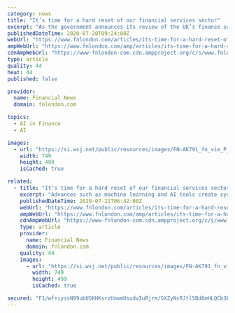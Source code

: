```yaml
---
category: news
title: "It’s time for a hard reset of our financial services sector"
excerpt: "As the government announces its review of the UK’s finance sector today, it should put fintech advances such as machine learning and AI at the heart of its thinking"
publishedDateTime: 2020-07-20T09:24:00Z
webUrl: "https://www.fnlondon.com/articles/its-time-for-a-hard-reset-of-our-financial-services-sector-20200720?link=TD_fnlondon_home.27995a643976ebba"
ampWebUrl: "https://www.fnlondon.com/amp/articles/its-time-for-a-hard-reset-of-our-financial-services-sector-20200720"
cdnAmpWebUrl: "https://www-fnlondon-com.cdn.ampproject.org/c/s/www.fnlondon.com/amp/articles/its-time-for-a-hard-reset-of-our-financial-services-sector-20200720"
type: article
quality: 44
heat: 44
published: false

provider:
  name: Financial News
  domain: fnlondon.com

topics:
  - AI in Finance
  - AI

images:
  - url: "https://si.wsj.net/public/resources/images/FN-AK791_fn_vie_P_20200717060410.jpg"
    width: 749
    height: 499
    isCached: true

related:
  - title: "It’s time for a hard reset of our financial services sector"
    excerpt: "Advances such as machine learning and AI tools create systems that can respond, identify those in need and offer solutions, and it’s time to embrace them and make our sector fairer for all. We are facing a new reality, and financial services must ..."
    publishedDateTime: 2020-07-21T06:42:00Z
    webUrl: "https://www.fnlondon.com/articles/its-time-for-a-hard-reset-of-our-financial-services-sector-20200720?link=TD_mansionglobal_new_mansion_global.11147f181987fd93"
    ampWebUrl: "https://www.fnlondon.com/amp/articles/its-time-for-a-hard-reset-of-our-financial-services-sector-20200720"
    cdnAmpWebUrl: "https://www-fnlondon-com.cdn.ampproject.org/c/s/www.fnlondon.com/amp/articles/its-time-for-a-hard-reset-of-our-financial-services-sector-20200720"
    type: article
    provider:
      name: Financial News
      domain: fnlondon.com
    quality: 44
    images:
      - url: "https://si.wsj.net/public/resources/images/FN-AK791_fn_vie_P_20200717060410.jpg"
        width: 749
        height: 499
        isCached: true

secured: "F1/wf+iyssN99ubU5KHKsrzUnwmUsudvIuRjrm/5XZyNcRJtl5Bd6mHLQCb3F7uFkPK2SSjrOQCeDwf7r/VdYeOBLsYMxpSYbWpaW71Cqaa6NTi+a4o2LMDSVSLtRAl+zl1b4bOjeG0Uv9YS+frR2KrUEhTZdyrwUdz26ClX09E9684+4Y7yXMdHpKzAdS19PEg1wOJbwe6odhs3Lv0yjqHomPlxUFrgk5EXYR1xlruOR0Bg7uZNjulA5l8VmS/yNJwMJitrIalLcMifA5vfTmVL8qg8VWw56JpLYIOcK+vynP5jwsvV6c1Ldcb2vVi5fdGUWk1zbQcZQ+O0SMUjtw==;Bmtqv6hmN+TknyPMivF8gQ=="
---
```



